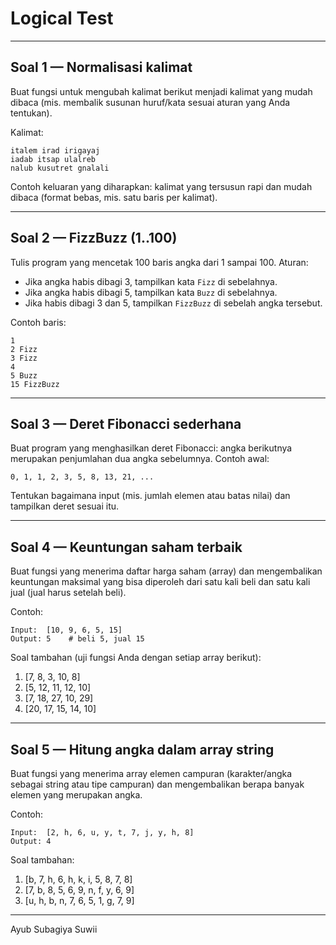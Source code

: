 # Logical Test

---

## Soal 1 — Normalisasi kalimat
Buat fungsi untuk mengubah kalimat berikut menjadi kalimat yang mudah dibaca (mis. membalik susunan huruf/kata sesuai aturan yang Anda tentukan).

Kalimat:
```
italem irad irigayaj
iadab itsap ulalreb
nalub kusutret gnalali
```

Contoh keluaran yang diharapkan: kalimat yang tersusun rapi dan mudah dibaca (format bebas, mis. satu baris per kalimat).

---

## Soal 2 — FizzBuzz (1..100)
Tulis program yang mencetak 100 baris angka dari 1 sampai 100. Aturan:
- Jika angka habis dibagi 3, tampilkan kata `Fizz` di sebelahnya.
- Jika angka habis dibagi 5, tampilkan kata `Buzz` di sebelahnya.
- Jika habis dibagi 3 dan 5, tampilkan `FizzBuzz` di sebelah angka tersebut.

Contoh baris:
```
1
2 Fizz
3 Fizz
4
5 Buzz
15 FizzBuzz
```

---

## Soal 3 — Deret Fibonacci sederhana
Buat program yang menghasilkan deret Fibonacci: angka berikutnya merupakan penjumlahan dua angka sebelumnya. Contoh awal:
```
0, 1, 1, 2, 3, 5, 8, 13, 21, ...
```
Tentukan bagaimana input (mis. jumlah elemen atau batas nilai) dan tampilkan deret sesuai itu.

---

## Soal 4 — Keuntungan saham terbaik
Buat fungsi yang menerima daftar harga saham (array) dan mengembalikan keuntungan maksimal yang bisa diperoleh dari satu kali beli dan satu kali jual (jual harus setelah beli).

Contoh:
```
Input:  [10, 9, 6, 5, 15]
Output: 5    # beli 5, jual 15
```

Soal tambahan (uji fungsi Anda dengan setiap array berikut):
1. [7, 8, 3, 10, 8]  
2. [5, 12, 11, 12, 10]  
3. [7, 18, 27, 10, 29]  
4. [20, 17, 15, 14, 10]

---

## Soal 5 — Hitung angka dalam array string
Buat fungsi yang menerima array elemen campuran (karakter/angka sebagai string atau tipe campuran) dan mengembalikan berapa banyak elemen yang merupakan angka.

Contoh:
```
Input:  [2, h, 6, u, y, t, 7, j, y, h, 8]
Output: 4
```

Soal tambahan:
1. [b, 7, h, 6, h, k, i, 5, 8, 7, 8]  
2. [7, b, 8, 5, 6, 9, n, f, y, 6, 9]  
3. [u, h, b, n, 7, 6, 5, 1, g, 7, 9]

---

  
Ayub Subagiya Suwii
